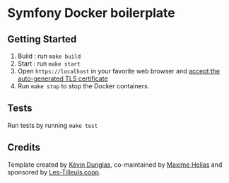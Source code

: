 # Symfony Docker boilerplate

## Getting Started

1. Build : run `make build`
2. Start : run `make start`
3. Open `https://localhost` in your favorite web browser and [accept the auto-generated TLS certificate](https://stackoverflow.com/a/15076602/1352334)
4. Run `make stop` to stop the Docker containers.

## Tests

Run tests by running `make test`

## Credits

Template created by [Kévin Dunglas](https://dunglas.fr), co-maintained by [Maxime Helias](https://twitter.com/maxhelias) and sponsored by [Les-Tilleuls.coop](https://les-tilleuls.coop).
